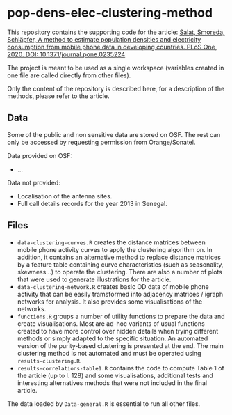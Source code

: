 # pop-dens-elec-clustering-method

This repository contains the supporting code for the article: [Salat, Smoreda, Schläpfer, A method to estimate population densities and electricity consumption from mobile phone data in developing countries. PLoS One, 2020. DOI: 10.1371/journal.pone.0235224](https://journals.plos.org/plosone/article?id=10.1371/journal.pone.0235224)

The project is meant to be used as a single workspace (variables created in one file are called directly from other files).

Only the content of the repository is described here, for a description of the methods, please refer to the article.

## Data

Some of the public and non sensitive data are stored on OSF. The rest can only be accessed by requesting permission from Orange/Sonatel.

Data provided on OSF:
- ...

Data not provided:
- Localisation of the antenna sites.
- Full call details records for the year 2013 in Senegal.

## Files

- `data-clustering-curves.R` creates the distance matrices between mobile phone activity curves to apply the clustering algorithm on. In addition, it contains an alternative method to replace distance matrices by a feature table containing curve characteristics (such as seasonality, skewness...) to operate the clustering. There are also a number of plots that were used to generate illustrations for the article. 
- `data-clustering-network.R` creates basic OD data of mobile phone activity that can be easily tramsformed into adjacency matrices / igraph networks for analysis. It also provides some visualisations of the networks.
- `functions.R` groups a number of utility functions to prepare the data and create visualisations. Most are ad-hoc variants of usual functions created to have more control over hidden details when trying different methods or simply adapted to the specific situation. An automated version of the purity-based clustering is presented at the end. The main clustering method is not automated and must be operated using `results-clustering.R`.
- `results-correlations-table1.R` contains the code to compute Table 1 of the article (up to l. 128) and some visualisations, additional tests and interesting alternatives methods that were not included in the final article.

The data loaded by `Data-general.R` is essential to run all other files.
